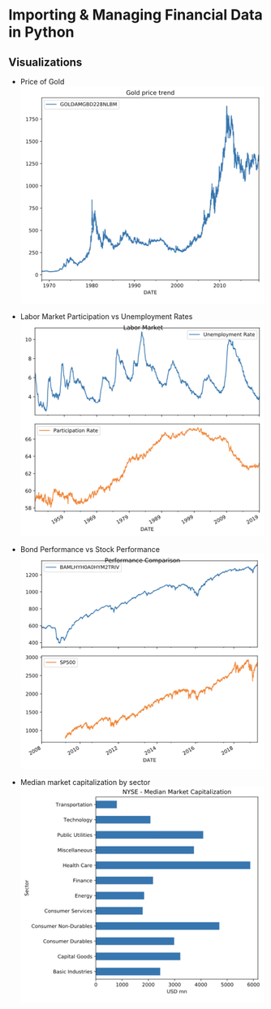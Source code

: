 # Importing & Managing Financial Data in Python

## Visualizations 

- Price of Gold
!["USA Medal counts by Edition"](https://github.com/surfman-k/Data-Scientist-with-Python/blob/master/Importing%20&%20Managing%20Financial%20Data%20in%20Python/long-term%20gold%20price%20trend.png?raw=true)

- Labor Market Participation vs Unemployment Rates
!["Labor Market Participation vs Unemployment Rates"](https://github.com/surfman-k/Data-Scientist-with-Python/blob/master/Importing%20&%20Managing%20Financial%20Data%20in%20Python/Compare%20labor%20market%20participation%20and%20unemployment%20rates.png?raw=true)

- Bond Performance vs Stock Performance
!["Bond Performance vs Stock Performance"](https://github.com/surfman-k/Data-Scientist-with-Python/blob/master/Importing%20&%20Managing%20Financial%20Data%20in%20Python/Compare%20bond%20and%20stock%20performance.png?raw=true)

- Median market capitalization by sector
!["Median market capitalization by sector"](https://github.com/surfman-k/Data-Scientist-with-Python/blob/master/Importing%20&%20Managing%20Financial%20Data%20in%20Python/Median%20market%20capitalization%20by%20sector.png?raw=true)

